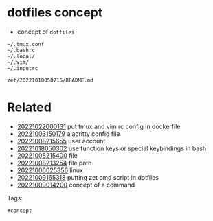 # dotfiles concept

- concept of `dotfiles`

```
~/.tmux.conf
~/.bashrc
~/.local/
~/.vim/
~/.inputrc
```

` zet/20221018050715/README.md `

# Related

- [20221022000131](/zet/20221022000131/README.md) put tmux and vim rc config in dockerfile
- [20221003150179](/zet/20221003150179/README.md) alacritty config file
- [20221008215655](/zet/20221008215655/README.md) user account
- [20221018050302](/zet/20221018050302/README.md) use function keys or special keybindings in bash
- [20221008215400](/zet/20221008215400/README.md) file
- [20221008213254](/zet/20221008213254/README.md) file path
- [20221006025356](/zet/20221006025356/README.md) linux
- [20221009165318](/zet/20221009165318/README.md) putting zet cmd script in dotfiles
- [20221009014200](/zet/20221009014200/README.md) concept of a command

Tags:

    #concept
